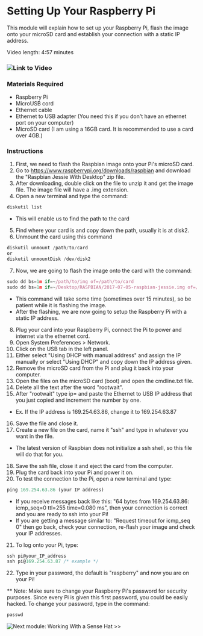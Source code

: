 # Setting Up Your Raspberry Pi

This module will explain how to set up your Raspberry Pi, flash the image onto your microSD card and establish your connection with a static IP address. 

Video length: 4:57 minutes

### ![Link to Video](https://youtu.be/Yw_Em8w9KCk)

### Materials Required
- Raspberry Pi
- MicroUSB cord 
- Ethernet cable
- Ethernet to USB adapter (You need this if you don't have an ethernet port on your computer)
- MicroSD card (I am using a 16GB card. It is recommended to use a card over 4GB.)

### Instructions
1. First, we need to flash the Raspbian image onto your Pi's microSD card. 
2. Go to https://www.raspberrypi.org/downloads/raspbian and download the "Raspbian Jessie With Desktop" zip file. 
3. After downloading, double click on the file to unzip it and get the image file. The image file will have a .img extension.
4. Open a new terminal and type the command: 

``` javascript
diskutil list
```

  - This will enable us to find the path to the card

5. Find where your card is and copy down the path, usually it is at disk2. 
6. Unmount the card using this command

``` javascript
diskutil unmount /path/to/card
or 
diskutil unmountDisk /dev/disk2
```

7. Now, we are going to flash the image onto the card with the command:

``` javascript
sudo dd bs=1m if=~/path/to/img of=/path/to/card
sudo dd bs=1m if=~/Desktop/RASPBIAN/2017-07-05-raspbian-jessie.img of=/dev/disk2 /* The command I used */
``` 

- This command will take some time (sometimes over 15 minutes), so be patient while it is flashing the image. 
- After the flashing, we are now going to setup the Raspberry Pi with a static IP address. 

8. Plug your card into your Raspberry Pi, connect the Pi to power and internet via the ethernet cord. 
9. Open System Preferences > Network. 
10. Click on the USB tab in the left panel. 
11. Either select "Using DHCP with manual address" and assign the IP manually or select "Using DHCP" and copy down the IP address given. 
12. Remove the microSD card from the Pi and plug it back into your computer. 
13. Open the files on the microSD card (boot) and open the cmdline.txt file.
14. Delete all the text after the word "rootwait".
15. After "rootwait" type ip= and paste the Ethernet to USB IP address that you just copied and increment the number by one. 
- Ex. If the IP address is 169.254.63.86, change it to 169.254.63.87

16. Save the file and close it. 
17. Create a new file on the card, name it "ssh" and type in whatever you want in the file. 
- The latest version of Raspbian does not initialize a ssh shell, so this file will do that for you. 
18. Save the ssh file, close it and eject the card from the computer. 
19. Plug the card back into your Pi and power it on.
20. To test the connection to the Pi, open a new terminal and type: 

``` javascript
ping 169.254.63.86 (your IP address)
```

- If you receive messages back like this: "64 bytes from 169.254.63.86: icmp_seq=0 ttl=255 time=0.080 ms", then your connection is correct and you are ready to ssh into your Pi! 
- If you are getting a message similar to: "Request timeout for icmp_seq 0" then go back, check your connection, re-flash your image and check your IP addresses. 

21. To log onto your Pi, type:

``` javascript
ssh pi@your_IP_address
ssh pi@169.254.63.87 /* example */
```

22. Type in your password, the default is "raspberry" and now you are on your Pi! 

** Note: Make sure to change your Raspberry Pi's password for security purposes. Since every Pi is given this first password, you could be easily hacked. To change your password, type in the command: 

``` javascript
passwd
```
![Next module: Working With a Sense Hat >>](../Chapter%207%20-%20Raspberry%20Pi/2.%20SenseHat)

